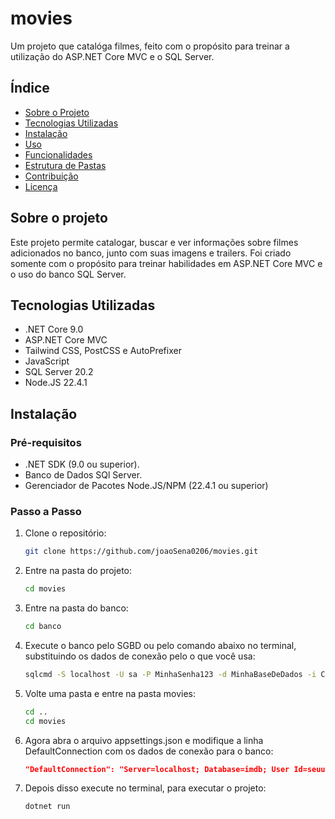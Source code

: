 # movies

Um projeto que catalóga filmes, feito com o propósito para treinar a utilização do ASP.NET Core MVC e o SQL Server.

## Índice

- [Sobre o Projeto](#sobre-o-projeto)
- [Tecnologias Utilizadas](#tecnologias-utilizadas)
- [Instalação](#instalação)
- [Uso](#uso)
- [Funcionalidades](#funcionalidades)
- [Estrutura de Pastas](#estrutura-de-pastas)
- [Contribuição](#contribuição)
- [Licença](#licença)

## Sobre o projeto

Este projeto permite catalogar, buscar e ver informações sobre filmes adicionados no banco, junto com suas imagens e trailers.
Foi criado somente com o propósito para treinar habilidades em ASP.NET Core MVC e o uso do banco SQL Server.

## Tecnologias Utilizadas

- .NET Core 9.0
- ASP.NET Core MVC
- Tailwind CSS, PostCSS e AutoPrefixer
- JavaScript
- SQL Server 20.2
- Node.JS 22.4.1

## Instalação

### Pré-requisitos

- .NET SDK (9.0 ou superior).
- Banco de Dados SQl Server.
- Gerenciador de Pacotes Node.JS/NPM (22.4.1 ou superior)

### Passo a Passo

1. Clone o repositório:
	```bash
	git clone https://github.com/joaoSena0206/movies.git
	```
2. Entre na pasta do projeto:
	```bash
	cd movies
	```
3. Entre na pasta do banco:
	```bash
	cd banco
	```
4. Execute o banco pelo SGBD ou pelo comando abaixo no terminal, substituindo os dados de conexão pelo o que você usa:
	```bash
	sqlcmd -S localhost -U sa -P MinhaSenha123 -d MinhaBaseDeDados -i Criacao.sql
	```
5. Volte uma pasta e entre na pasta movies:
	```bash
	cd ..
	cd movies
	```
6. Agora abra o arquivo appsettings.json e modifique a linha DefaultConnection com os dados de conexão para o banco:
	```json
	"DefaultConnection": "Server=localhost; Database=imdb; User Id=seuuserid; Password=suasenha; TrustServerCertificate=True"
	```
7. Depois disso execute no terminal, para executar o projeto:
	```bash
	dotnet run
	```